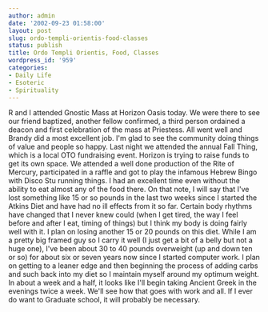 ```yaml
---
author: admin
date: '2002-09-23 01:58:00'
layout: post
slug: ordo-templi-orientis-food-classes
status: publish
title: Ordo Templi Orientis, Food, Classes
wordpress_id: '959'
categories:
- Daily Life
- Esoteric
- Spirituality
---
```


R and I attended Gnostic Mass at Horizon Oasis today. We were there to
see our friend baptized, another fellow confirmed, a third person
ordained a deacon and first celebration of the mass at Priestess. All
went well and Brandy did a most excellent job. I'm glad to see the
community doing things of value and people so happy. Last night we
attended the annual Fall Thing, which is a local OTO fundraising event.
Horizon is trying to raise funds to get its own space. We attended a
well done production of the Rite of Mercury, participated in a raffle
and got to play the infamous Hebrew Bingo with Disco Stu running things.
I had an excellent time even without the ability to eat almost any of
the food there. On that note, I will say that I've lost something like
15 or so pounds in the last two weeks since I started the Atkins Diet
and have had no ill effects from it so far. Certain body rhythms have
changed that I never knew could (when I get tired, the way I feel before
and after I eat, timing of things) but I think my body is doing fairly
well with it. I plan on losing another 15 or 20 pounds on this diet.
While I am a pretty big framed guy so I carry it well (I just get a bit
of a belly but not a huge one), I've been about 30 to 40 pounds
overweight (up and down ten or so) for about six or seven years now
since I started computer work. I plan on getting to a leaner edge and
then beginning the process of adding carbs and such back into my diet so
I maintain myself around my optimum weight. In about a week and a half,
it looks like I'll begin taking Ancient Greek in the evenings twice a
week. We'll see how that goes with work and all. If I ever do want to
Graduate school, it will probably be necessary.
